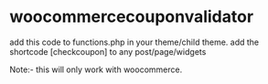 # woocommercecouponvalidator

add this code to functions.php in your theme/child theme.
add the shortcode [checkcoupon] to any post/page/widgets


Note:- this will only work with woocommerce.

